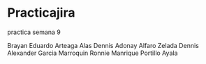 # Practicajira
practica semana 9

Brayan Eduardo Arteaga Alas 
Dennis Adonay Alfaro Zelada
Dennis Alexander Garcia Marroquin
Ronnie Manrique Portillo Ayala
